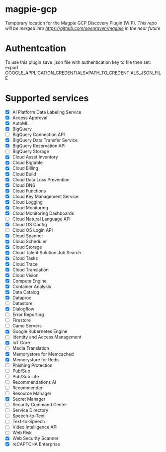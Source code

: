 # magpie-gcp
Temporary location for the Magpie GCP Discovery Plugin (WIP).  *This repo will be merged into https://github.com/openraven/magpie in the near future*

# Authentcation
To use this plugin save .json file with authentication key to file then set:
export GOOGLE_APPLICATION_CREDENTIALS=PATH_TO_CREDENTIALS_JSON_FILE

# Supported services
- [x]  AI Platform Data Labeling Service
- [x]  Access Approval
- [x]  AutoML
- [x]  BigQuery
- [ ]  BigQuery Connection API
- [x]  BigQuery Data Transfer Service
- [x]  BigQuery Reservation API
- [ ]  BigQuery Storage
- [x]  Cloud Asset Inventory
- [x]  Cloud Bigtable
- [x]  Cloud Billing
- [x]  Cloud Build
- [x]  Cloud Data Loss Prevention
- [x]  Cloud DNS
- [x]  Cloud Functions
- [x]  Cloud Key Management Service
- [x]  Cloud Logging
- [x]  Cloud Monitoring
- [x]  Cloud Monitoring Dashboards
- [ ]  Cloud Natural Language API
- [x]  Cloud OS Config
- [ ]  Cloud OS Login API
- [x]  Cloud Spanner
- [x]  Cloud Scheduler
- [x]  Cloud Storage
- [x]  Cloud Talent Solution Job Search
- [x]  Cloud Tasks
- [x]  Cloud Trace
- [x]  Cloud Translation
- [x]  Cloud Vision
- [x]  Compute Engine
- [x]  Container Analysis
- [x]  Data Catalog
- [x]  Dataproc
- [ ]  Datastore
- [x]  Dialogflow
- [ ]  Error Reporting
- [ ]  Firestore
- [ ]  Game Servers
- [x]  Google Kubernetes Engine
- [ ]  Identity and Access Management
- [x]  IoT Core
- [ ]  Media Translation
- [x]  Memorystore for Memcached
- [x]  Memorystore for Redis
- [ ]  Phishing Protection
- [ ]  Pub/Sub
- [ ]  Pub/Sub Lite
- [ ]  Recommendations AI
- [ ]  Recommender
- [ ]  Resource Manager
- [x]  Secret Manager
- [ ]  Security Command Center
- [ ]  Service Directory
- [ ]  Speech-to-Text
- [ ]  Text-to-Speech
- [ ]  Video Intelligence API
- [ ]  Web Risk
- [x]  Web Security Scanner
- [x]  reCAPTCHA Enterprise

